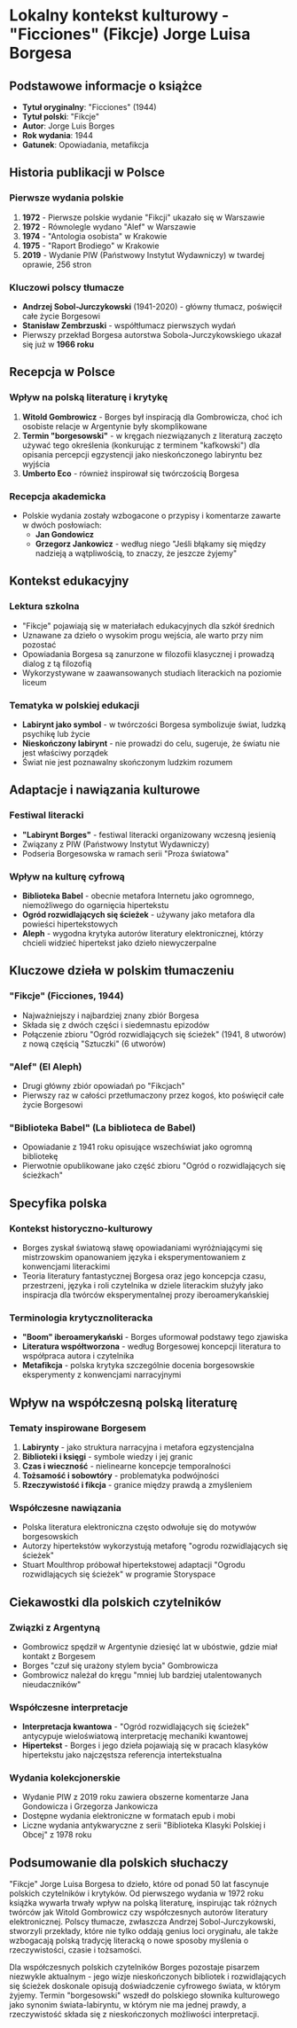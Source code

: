 # Lokalny kontekst kulturowy - "Ficciones" (Fikcje) Jorge Luisa Borgesa

## Podstawowe informacje o książce
- **Tytuł oryginalny**: "Ficciones" (1944)
- **Tytuł polski**: "Fikcje"
- **Autor**: Jorge Luis Borges
- **Rok wydania**: 1944
- **Gatunek**: Opowiadania, metafikcja

## Historia publikacji w Polsce

### Pierwsze wydania polskie
1. **1972** - Pierwsze polskie wydanie "Fikcji" ukazało się w Warszawie
2. **1972** - Równolegle wydano "Alef" w Warszawie
3. **1974** - "Antologia osobista" w Krakowie
4. **1975** - "Raport Brodiego" w Krakowie
5. **2019** - Wydanie PIW (Państwowy Instytut Wydawniczy) w twardej oprawie, 256 stron

### Kluczowi polscy tłumacze
- **Andrzej Sobol-Jurczykowski** (1941-2020) - główny tłumacz, poświęcił całe życie Borgesowi
- **Stanisław Zembrzuski** - współtłumacz pierwszych wydań
- Pierwszy przekład Borgesa autorstwa Sobola-Jurczykowskiego ukazał się już w **1966 roku**

## Recepcja w Polsce

### Wpływ na polską literaturę i krytykę
1. **Witold Gombrowicz** - Borges był inspiracją dla Gombrowicza, choć ich osobiste relacje w Argentynie były skomplikowane
2. **Termin "borgesowski"** - w kręgach niezwiązanych z literaturą zaczęto używać tego określenia (konkurując z terminem "kafkowski") dla opisania percepcji egzystencji jako nieskończonego labiryntu bez wyjścia
3. **Umberto Eco** - również inspirował się twórczością Borgesa

### Recepcja akademicka
- Polskie wydania zostały wzbogacone o przypisy i komentarze zawarte w dwóch posłowiach:
  - **Jan Gondowicz**
  - **Grzegorz Jankowicz** - według niego "Jeśli błąkamy się między nadzieją a wątpliwością, to znaczy, że jeszcze żyjemy"

## Kontekst edukacyjny

### Lektura szkolna
- "Fikcje" pojawiają się w materiałach edukacyjnych dla szkół średnich
- Uznawane za dzieło o wysokim progu wejścia, ale warto przy nim pozostać
- Opowiadania Borgesa są zanurzone w filozofii klasycznej i prowadzą dialog z tą filozofią
- Wykorzystywane w zaawansowanych studiach literackich na poziomie liceum

### Tematyka w polskiej edukacji
- **Labirynt jako symbol** - w twórczości Borgesa symbolizuje świat, ludzką psychikę lub życie
- **Nieskończony labirynt** - nie prowadzi do celu, sugeruje, że światu nie jest właściwy porządek
- Świat nie jest poznawalny skończonym ludzkim rozumem

## Adaptacje i nawiązania kulturowe

### Festiwal literacki
- **"Labirynt Borges"** - festiwal literacki organizowany wczesną jesienią
- Związany z PIW (Państwowy Instytut Wydawniczy)
- Podseria Borgesowska w ramach serii "Proza światowa"

### Wpływ na kulturę cyfrową
- **Biblioteka Babel** - obecnie metafora Internetu jako ogromnego, niemożliwego do ogarnięcia hipertekstu
- **Ogród rozwidlających się ścieżek** - używany jako metafora dla powieści hipertekstowych
- **Aleph** - wygodna krytyka autorów literatury elektronicznej, którzy chcieli widzieć hipertekst jako dzieło niewyczerpalne

## Kluczowe dzieła w polskim tłumaczeniu

### "Fikcje" (Ficciones, 1944)
- Najważniejszy i najbardziej znany zbiór Borgesa
- Składa się z dwóch części i siedemnastu epizodów
- Połączenie zbioru "Ogród rozwidlających się ścieżek" (1941, 8 utworów) z nową częścią "Sztuczki" (6 utworów)

### "Alef" (El Aleph)
- Drugi główny zbiór opowiadań po "Fikcjach"
- Pierwszy raz w całości przetłumaczony przez kogoś, kto poświęcił całe życie Borgesowi

### "Biblioteka Babel" (La biblioteca de Babel)
- Opowiadanie z 1941 roku opisujące wszechświat jako ogromną bibliotekę
- Pierwotnie opublikowane jako część zbioru "Ogród o rozwidlających się ścieżkach"

## Specyfika polska

### Kontekst historyczno-kulturowy
- Borges zyskał światową sławę opowiadaniami wyróżniającymi się mistrzowskim opanowaniem języka i eksperymentowaniem z konwencjami literackimi
- Teoria literatury fantastycznej Borgesa oraz jego koncepcja czasu, przestrzeni, języka i roli czytelnika w dziele literackim służyły jako inspiracja dla twórców eksperymentalnej prozy iberoamerykańskiej

### Terminologia krytycznoliteracka
- **"Boom" iberoamerykański** - Borges uformował podstawy tego zjawiska
- **Literatura współtworzona** - według Borgesowej koncepcji literatura to współpraca autora i czytelnika
- **Metafikcja** - polska krytyka szczególnie docenia borgesowskie eksperymenty z konwencjami narracyjnymi

## Wpływ na współczesną polską literaturę

### Tematy inspirowane Borgesem
1. **Labirynty** - jako struktura narracyjna i metafora egzystencjalna
2. **Biblioteki i księgi** - symbole wiedzy i jej granic
3. **Czas i wieczność** - nielinearne koncepcje temporalności
4. **Tożsamość i sobowtóry** - problematyka podwójności
5. **Rzeczywistość i fikcja** - granice między prawdą a zmyśleniem

### Współczesne nawiązania
- Polska literatura elektroniczna często odwołuje się do motywów borgesowskich
- Autorzy hipertekstów wykorzystują metaforę "ogrodu rozwidlających się ścieżek"
- Stuart Moulthrop próbował hipertekstowej adaptacji "Ogrodu rozwidlających się ścieżek" w programie Storyspace

## Ciekawostki dla polskich czytelników

### Związki z Argentyną
- Gombrowicz spędził w Argentynie dziesięć lat w ubóstwie, gdzie miał kontakt z Borgesem
- Borges "czuł się urażony stylem bycia" Gombrowicza
- Gombrowicz należał do kręgu "mniej lub bardziej utalentowanych nieudaczników"

### Współczesne interpretacje
- **Interpretacja kwantowa** - "Ogród rozwidlających się ścieżek" antycypuje wieloświatową interpretację mechaniki kwantowej
- **Hipertekst** - Borges i jego dzieła pojawiają się w pracach klasyków hipertekstu jako najczęstsza referencja intertekstualna

### Wydania kolekcjonerskie
- Wydanie PIW z 2019 roku zawiera obszerne komentarze Jana Gondowicza i Grzegorza Jankowicza
- Dostępne wydania elektroniczne w formatach epub i mobi
- Liczne wydania antykwaryczne z serii "Biblioteka Klasyki Polskiej i Obcej" z 1978 roku

## Podsumowanie dla polskich słuchaczy

"Fikcje" Jorge Luisa Borgesa to dzieło, które od ponad 50 lat fascynuje polskich czytelników i krytyków. Od pierwszego wydania w 1972 roku książka wywarła trwały wpływ na polską literaturę, inspirując tak różnych twórców jak Witold Gombrowicz czy współczesnych autorów literatury elektronicznej. Polscy tłumacze, zwłaszcza Andrzej Sobol-Jurczykowski, stworzyli przekłady, które nie tylko oddają genius loci oryginału, ale także wzbogacają polską tradycję literacką o nowe sposoby myślenia o rzeczywistości, czasie i tożsamości.

Dla współczesnych polskich czytelników Borges pozostaje pisarzem niezwykle aktualnym - jego wizje nieskończonych bibliotek i rozwidlających się ścieżek doskonale opisują doświadczenie cyfrowego świata, w którym żyjemy. Termin "borgesowski" wszedł do polskiego słownika kulturowego jako synonim świata-labiryntu, w którym nie ma jednej prawdy, a rzeczywistość składa się z nieskończonych możliwości interpretacji.
